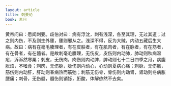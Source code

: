 ```yaml
---
layout: article
title: 刺要论
book: 素问
---
```


黄帝问曰：愿闻刺要。歧伯对曰：病有浮沈，刺有浅深，各至其理，无过其道；过之则内伤，不及则生外壅，壅则邪从之。浅深不得，反为大贼，内动五藏后生大病。故曰：病有在毫毛腠理者，有在皮肤者，有在肌肉者，有在脉者，有在筋者，有在骨者，有在髓者。是故刺毫毛腠理，无伤皮，皮伤则内动肺，肺动则秋病温疟，泝泝然寒栗；刺皮，无伤肉，肉伤则内动脾，脾动则七十二日四季之月，病腹胀烦，不嗜食；刺肉，无伤脉，脉伤则内动心，心动则夏病心痛；刺脉，无伤筋，筋伤则内动肝，肝动则春病热而筋弛；刺筋无伤骨，骨伤则内动肾，肾动则冬病胀腰痛；刺骨，无伤髓，髓伤则销铄，胻酸，体解㑊然不去矣。


